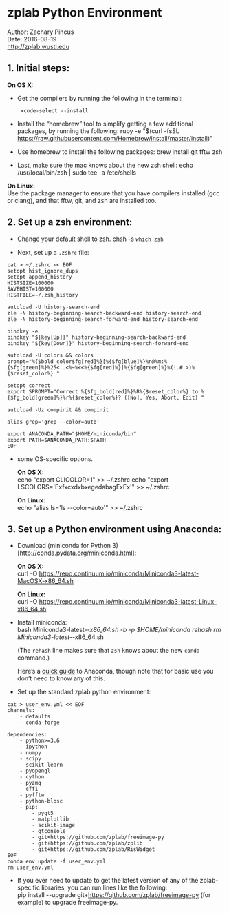 # zplab Python Environment
Author: Zachary Pincus  
Date: 2016-08-19  
http://zplab.wustl.edu

## 1. Initial steps:
**On OS X:**

- Get the compilers by running the following in the terminal:

       xcode-select --install

- Install the “homebrew” tool to simplify getting a few additional packages, by running the following:
      ruby -e "$(curl -fsSL https://raw.githubusercontent.com/Homebrew/install/master/install)"

- Use homebrew to install the following packages:
      brew install git fftw zsh

- Last, make sure the mac knows about the new zsh shell:
      echo /usr/local/bin/zsh | sudo tee -a /etc/shells

**On Linux:**  
Use the package manager to ensure that you have compilers installed (gcc or clang), and that fftw, git, and zsh are installed too.

## 2. Set up a zsh environment:
- Change your default shell to zsh.
      chsh -s `which zsh`

- Next, set up a `.zshrc` file:

```
cat > ~/.zshrc << EOF
setopt hist_ignore_dups
setopt append_history
HISTSIZE=100000
SAVEHIST=100000
HISTFILE=~/.zsh_history

autoload -U history-search-end
zle -N history-beginning-search-backward-end history-search-end
zle -N history-beginning-search-forward-end history-search-end

bindkey -e
bindkey "${key[Up]}" history-beginning-search-backward-end
bindkey "${key[Down]}" history-beginning-search-forward-end

autoload -U colors && colors
prompt="%{$bold_color$fg[red]%}[%{$fg[blue]%}%n@%m:%{$fg[green]%}%25<..<%~%<<%{$fg[red]%}]%{$fg[green]%}%(!.#.>)%{$reset_color%} "

setopt correct
export SPROMPT="Correct %{$fg_bold[red]%}%R%{$reset_color%} to %{$fg_bold[green]%}%r%{$reset_color%}? ([No], Yes, Abort, Edit) "

autoload -Uz compinit && compinit

alias grep='grep --color=auto'

export ANACONDA_PATH="$HOME/miniconda/bin"
export PATH=$ANACONDA_PATH:$PATH
EOF
```

- some OS-specific options.

    **On OS X:**  
      echo "export CLICOLOR=1" >> ~/.zshrc
      echo "export LSCOLORS='ExfxcxdxbxegedabagExEx'" >> ~/.zshrc

    **On Linux:**  
      echo "alias ls='ls --color=auto'" >> ~/.zshrc


## 3. Set up a Python environment using Anaconda:
- Download (miniconda for Python 3)[http://conda.pydata.org/miniconda.html]:

    **On OS X:**  
      curl -O https://repo.continuum.io/miniconda/Miniconda3-latest-MacOSX-x86_64.sh

    **On Linux:**  
      curl -O https://repo.continuum.io/miniconda/Miniconda3-latest-Linux-x86_64.sh

- Install miniconda:  
      bash Miniconda3-latest-*-x86_64.sh -b -p $HOME/miniconda
      rehash
      rm Miniconda3-latest-*-x86_64.sh

    (The `rehash` line makes sure that `zsh` knows about the new `conda` command.)

    Here’s a [quick guide](http://conda.pydata.org/docs/test-drive.html) to Anaconda, though note that for basic use you don’t need to know any of this.

- Set up the standard zplab python environment:

```
cat > user_env.yml << EOF
channels:
    - defaults
    - conda-forge

dependencies:
    - python>=3.6
    - ipython
    - numpy
    - scipy
    - scikit-learn
    - pyopengl
    - cython
    - pyzmq
    - cffi
    - pyfftw
    - python-blosc
    - pip:
        - pyqt5
        - matplotlib
        - scikit-image
        - qtconsole
        - git+https://github.com/zplab/freeimage-py
        - git+https://github.com/zplab/zplib
        - git+https://github.com/zplab/RisWidget
EOF
conda env update -f user_env.yml
rm user_env.yml
```

- If you ever need to update to get the latest version of any of the zplab-specific libraries, you can run lines like the following:  
      pip install --upgrade git+https://github.com/zplab/freeimage-py
    (for example) to upgrade freeimage-py.
